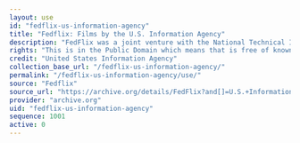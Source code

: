 ```yaml
---
layout: use
id: "fedflix-us-information-agency"
title: "Fedflix: Films by the U.S. Information Agency"
description: "FedFlix was a joint venture with the National Technical Information Service (NTIS) in cooperation with other government agencies including the National Archives. It features the best movies of the United States Government, from training films to history, from our national parks to the U.S. Fire Academy and the Postal Inspectors, all of these fine flix are available for reuse without any restrictions whatsoever. The United States Information Agency (USIA), which existed from 1953 to 1999, was a United States agency devoted to “public diplomacy.”"
rights: "This is in the Public Domain which means that is free of known copyright restrictions and therefore you are free to use this material without restriction."
credit: "United States Information Agency"
collection_base_url: "/fedflix-us-information-agency/"
permalink: "/fedflix-us-information-agency/use/"
source: "Fedflix"
source_url: "https://archive.org/details/FedFlix?and[]=U.S.+Information+Agency"
provider: "archive.org"
uid: "fedflix-us-information-agency"
sequence: 1001
active: 0
---
```

